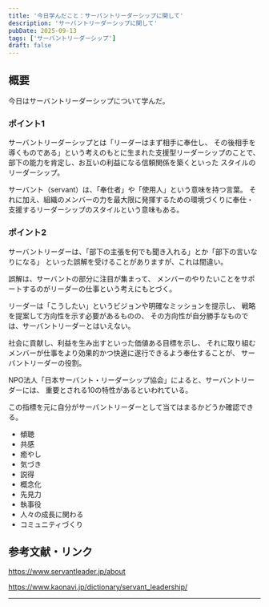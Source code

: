 ```yaml
---
title: '今日学んだこと：サーバントリーダーシップに関して'
description: 'サーバントリーダーシップに関して'
pubDate: 2025-09-13
tags: ['サーバントリーダーシップ']
draft: false
---
```


## 概要

今日はサーバントリーダーシップについて学んだ。


### ポイント1

サーバントリーダーシップとは「リーダーはまず相手に奉仕し、
その後相手を導くものである」という考えのもとに生まれた支援型リーダーシップのことで、部下の能力を肯定し、お互いの利益になる信頼関係を築くといった
スタイルのリーダーシップ。

サーバント（servant）は、「奉仕者」や「使用人」という意味を持つ言葉。
それに加え、組織のメンバーの力を最大限に発揮するための環境づくりに奉仕・
支援するリーダーシップのスタイルという意味もある。

### ポイント2

サーバントリーダーは、「部下の主張を何でも聞き入れる」とか「部下の言いなりになる」
といった誤解を受けることがありますが、これは間違い。

誤解は、サーバントの部分に注目が集まって、
メンバーのやりたいことをサポートするのがリーダーの仕事という考えにもとづく。

リーダーは「こうしたい」というビジョンや明確なミッションを提示し、
戦略を提案して方向性を示す必要があるものの、
その方向性が自分勝手なものでは、サーバントリーダーとはいえない。

社会に貢献し、利益を生み出すといった価値ある目標を示し、
それに取り組むメンバーが仕事をより効果的かつ快適に遂行できるよう奉仕することが、
サーバントリーダーの役割。

NPO法人「日本サーバント・リーダーシップ協会」によると、サーバントリーダーには、
重要とされる10の特性があるといわれている。

この指標を元に自分がサーバントリーダーとして当てはまるかどうか確認できる。

- 傾聴
- 共感
- 癒やし
- 気づき
- 説得
- 概念化
- 先見力
- 執事役
- 人々の成長に関わる
- コミュニティづくり

## 参考文献・リンク

https://www.servantleader.jp/about

https://www.kaonavi.jp/dictionary/servant_leadership/

---
